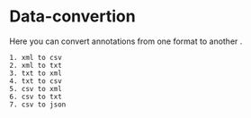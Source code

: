 # Data-convertion

Here you can convert annotations from one format to another .

    1. xml to csv  
    2. xml to txt  
    3. txt to xml  
    4. txt to csv  
    5. csv to xml  
    6. csv to txt   
    7. csv to json
